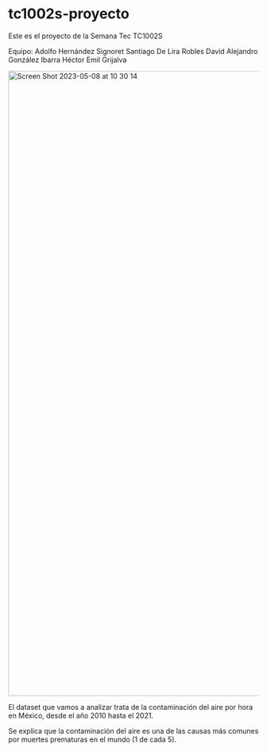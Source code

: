 # tc1002s-proyecto

Este es el proyecto de la Semana Tec TC1002S

Equipo:
Adolfo Hernández Signoret
Santiago De Lira Robles
David Alejandro González Ibarra
Héctor Emil Grijalva


<img width="1258" alt="Screen Shot 2023-05-08 at 10 30 14" src="https://user-images.githubusercontent.com/88803550/236866059-aa16e0ca-f604-4ebe-ad74-f7ac8b67bdde.png">

El dataset que vamos a analizar trata de la contaminación del aire por hora en México, desde el año 2010 hasta el 2021.

Se explica que la contaminación del aire es una de las causas más comunes por muertes prematuras en el mundo (1 de cada 5).


